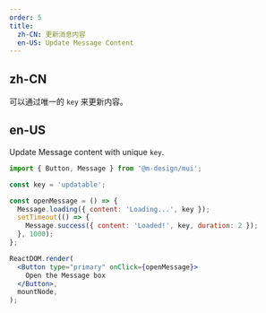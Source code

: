 ```yaml
---
order: 5
title:
  zh-CN: 更新消息内容
  en-US: Update Message Content
---
```


## zh-CN

可以通过唯一的 `key` 来更新内容。

## en-US

Update Message content with unique `key`.

```jsx
import { Button, Message } from '@m-design/mui';

const key = 'updatable';

const openMessage = () => {
  Message.loading({ content: 'Loading...', key });
  setTimeout(() => {
    Message.success({ content: 'Loaded!', key, duration: 2 });
  }, 1000);
};

ReactDOM.render(
  <Button type="primary" onClick={openMessage}>
    Open the Message box
  </Button>,
  mountNode,
);
```
